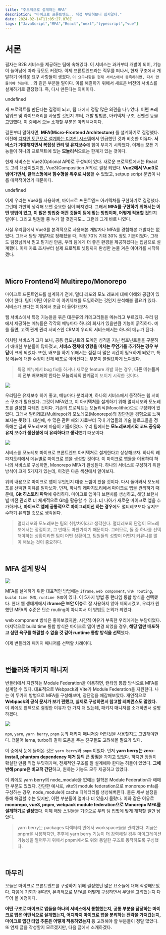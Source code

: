 ```yaml
---
title: "주도적으로 설계하는 MFA"
description: "마이크로 프론트엔드.. 직접 부딪혀보니 쉽지않다."
date: 2024-02-14T11:05:27.070Z
tags: ["JavaScript","MFA","React","next","typescript","vue"]
---
```

# 서론

필자는 B2B 서비스를 제공하는 팀에 속해있다. 이 서비스는 과거부터 개발이 되어, 기능이 늘어남에 따라 규모도 커졌다. 이제 프론트엔드라는 직무를 떠나서, 현재 구조에서 개발하기 어려운 요구 사항들이 생겼다. `이 요구사항을 현재 서비스에서 충족하려면, 다시 만들어야 하는데..` 와 같은 부분들 말이다. 이를 해결하기 위해서 새로운 버전의 서비스를 설계하기로 결정했다. 즉, 다시 만든다는 의미이다.

undefined

새 프로덕트를 만든다는 결정이 되고, 팀 내에서 정말 많은 의견을 나누었다. 어떤 프레임워크 및 라이브러리를 사용할 것인지 부터, 개발 방법론, 아키텍쳐 구조, 컨벤션 등을 고민했다. 이 중에서 오늘 소개할 부분은 아키텍쳐이다.

결론부터 말하자면, **MFA(Micro-Frontend Architecture)** 를 설계하기로 결정했다. 이전에 [디자인 토큰으로 설계하는 디자인 시스템](https://velog.io/@leehyunho2001/design-token)에서 언급했던 것과 비슷한 이유다. **서비스가 거대해지면서 복잡성 관리 및 유지보수**에 힘이 부치기 시작했다. 이제는 모든 기능들이 하나의 프로젝트에 있는 **모놀리식**으로는 한계가 있는 것이다.

현재 서비스는 Vue2(Optional API)로 구성되어 있다. 새로운 프로젝트에서는 React도 고려 대상이었지만, Vue3(Composition API)로 결정 되었다. **Vue2에서 Vue3로 넘어가면서, 클래스형에서 함수형을 위주로 사용**할 수 있었고, setpup script 문법이 나름 매력적이었기 때문이다.

undefined

이제 우리는 Vue3를 사용하며, 마이크로 프론트엔드 아키텍쳐를 구현하기로 결정했다. 그런데 가만히 생각해 보면 중요한 점이 빠져있다. 그래서 **MFA를 구현하기 위해서는 어떤 방법이 있고, 이 많은 방법중 어떤 것들이 팀에 맞는 방법이며, 어떻게 적용할 것**인지 말이다. 그리고 팀원들 중 누가 할 것인지도... 그런데 그게 바로 나였다.

사실 우리팀에서 Vue3를 본격적으로 사용해본 개발자나 MFA를 경험해본 개발자는 없었다. 그래서 담당 개발자로 정해졌을 때, 걱정 70% 기대 30% 정도 기분이었다. 그래도 팀장님께서 믿고 맡기신 만큼, 우리 팀에게 더 좋은 환경을 제공하겠다는 집념으로 설계했다. 이제 자료 조사부터 실제 프로젝트 셋팅까지 완성한 눈물 겨운 이야기를 시작하겠다.

<br>

## Micro Frontend와 Multirepo/Monorepo

마이크로 프론트엔드를 설계하기 전에, 멀티 레포와 모노 레포에 대해 이해와 공감이 있어야 한다. 팀이 어떤 이유로 이 아키텍쳐를 도입하려는 것인지 분석해볼 필요가 있다. 서비스가 크다는 이유에서 조금 더 들어가보자.

웹 서비스에서 특정 기능들을 묶은 대분류의 카테고리들을 메뉴라고 부르겠다. 우리 팀에서 제공하는 메뉴들은 각각의 메뉴마다 하나의 회사가 있을만큼 기능이 굵직하다. 예를 들면, 고객 관계 관리 서비스인 CRM이 우리의 서비스에서는 하나의 메뉴가 된다.

이처럼 서비스가 크다 보니, 공통 컴포넌트와 도메인 성격을 지닌 컴포넌트들을 구분하기 애매한 부분들이 많아졌고, **서비스 전체에 영향을 미치는 무언가를 추가하는 경우 부담**이 크게 되었다. 또한, 배포를 하기 위해서는 점점 더 많은 시간이 필요하게 되었고, 특정 메뉴에 대한 수정이 전체 배포로 이어진다는 부분이 불필요하게 느껴졌다.

> 특정 메뉴에서 bug fix를 하거나 새로운 feature 개발 하는 경우, **다른 메뉴들까지 전부 배포해야 한다는 모놀리식의 한계점**이 보이기 시작한 것이다.

![](/images/e4ebecf8-fa81-4b4b-a424-5f2fbf722530-image.png)


우리팀은 유지보수 하기 좋고, 메뉴마다 분리되며, 하나의 서비스에서 동작하는 웹 서비스 구조가 필요했다. 그것이 MFA였고, 이 아키텍쳐를 설계하기 위해 멀티레포와 모노레포를 결정할 차례인 것이다. 기존의 프로젝트는 모놀리식(Monolithic)으로 구성되어 있었다. 그래서 멀티레포(Multirepo)와 모노레포(Monorepo)의 장단점을 경험으로 느껴보지는 못했다. 대신에, 수 많은 관련 해외 자료부터 국내 기업들의 기술 블로그들을 정독해본 결과 모노레포에 마음이 기울어졌다. 우리 팀에서는 **모노레포에서의 코드 공유와 유지 보수가 생산성에 더 유리하다고 생각**했기 때문이다.

![](/images/a97113f3-699a-4558-9e3f-a2a64a1c288b-image.png)

서비스를 모노레포 마이크로 프론트엔드 아키텍쳐로 설계한다고 상상해보자. 하나의 레파지토리에서 메뉴별로 마이크로 앱을 생성할 것이다. 이 마이크로 앱들을 이용하여 하나의 서비스로 구성하면, Monorepo MFA가 완성된다. 하나의 서비스로 구성하기 위한 방식이 크게 5가지가 있는데, 이것은 다음 섹션에서 알아보자.

위의 내용으로 마이크로 앱이 무엇인지 대충 느낌이 왔을 것이다. 다시 돌아와서 모노레포를 선택한 이유를 알아보자. 먼저, 하나의 레파지토리에서 마이크로 앱을 관리하기 때문에, **Git 히스토리 파악**에 유리하다. 마이크로 앱마다 브랜치를 생성하고, 해당 브랜치별 버전 관리로 더 체계적으로 Git을 활용할 수 있다. 더 나아가 새로운 마이크로 앱을 추가하거나, **마이크로 앱에 공통적으로 마이그레이션 하는 경우**에도 멀티레포보다 유지보수하기 유리할 것으로 생각된다.

> 멀티레포와 모노레포는 팀의 취향차이라고 생각한다. 멀티레포의 단점이 모노레포에서는 장점이고, 그 반대도 마찬가지기 때문이다. 그러므로, 둘 중 하나를 선택해야하는 상황이라면 팀이 어떤 상황이고, 팀원들의 성향이 어떤지 커뮤니를 많이 해보는 것이 중요하다.

<br>

## MFA 설계 방식

![](/images/78197c5c-d7e3-4853-a36e-76d9a8523d2c-image.png)

MFA를 설계하기 위한 대표적인 방법에는 `iframe`, `web component`, `단순 routing`, `build time 통합`, `runtime 통합`이 있다. 이 5가지 방법 중 런타임 통합 방식을 선택했다. 현대 웹 생태계에서 **iframe은 보안 이슈**로 잘 사용하지 않아 제외시켰고, 우리가 원했던 MFA의 수준은 단순 routing이 아니여서 이 방법도 논외가 되었다.

web component 방식은 좋아보였지만, 시간적 여유가 부족한 우리에게는 부담이었다. 마지막으로 build time 통합 방식은 마이크로 앱이 변경 되었을 경우, **해당 앱만 배포하고 싶던 욕구를 해결할 수 없을 것 같아 runtime 통합 방식을 선택**했다. 

이제 번들러와 패키지 매니저를 선택할 차례이다.

<br>

## 번들러와 패키지 매니저

번들러에서 지원하는 Module Federation을 이용하면, 런타임 통합 방식으로 MFA를 설계할 수 있다. 대표적으로 Webpack과 Vite가 Module Federation을 지원한다. 나는 이 두가지 방법으로 MFA를 구성해보며, 장단점을 체감해보았다. 개인적으로 **Webpack의 공식 문서가 보기 편했고, 실제로 구성하면서 참고할 레퍼런스도 많았다.** 이 외에도 웹펙으로 결정한 이유가 한 가지 더 있는데, 패키지 매니저를 소개하면서 설명하겠다.

![](/images/56e0509f-eb32-4f9f-9fa9-7ca178e87bde-image.png)


`npm`, `yarn`, `yarn berry`, `pnpm` 등의 패키지 매니저중 어떤것을 사용할지도 고민해야한다. 더불어 lerna, turbo와 같이 도움을 주는 친구들도 고려해볼 필요가 있다.

이 중에서 눈에 들어온 것은 `yarn berry`와 `pnpm` 이었다. 먼저 **yarn berry는 zero-install, phantom dependency 제거 등의 큰 장점**을 가지고 있었다. 하지만 장점이 확실한 만큼 직접 부딪혀가며, 전체적인 구조를 잘 설계해야 한다는 허들이 있었다. **그에 반해 pnpm은 비교적 간단**하고, 원하는 기능도 모두 제공하고 있었다.

이 외에도 yarn berry의 node_module을 없애는 철학은 Module Federation과 애매한 부분도 있었다. 간단한 예시로, vite의 module federation으로 monorepo mfa를 구성하는 경우, node_module에 cache 디렉터리를 생성해버린다. 물론 세부 설정을 통해 해결할 수는 있지만, 이런 부분들이 얼마나 더 있을지 몰랐다. 이와 같은 이유로 **monorepo, vue3, pnpm, webpack module federation으로 Monorepo MFA를 설계하기로 결정**했다. 이제 해당 스킬들을 기준으로 우리 팀 입맛에 맞게 개척할 일만 남았다.

> yarn berry는 packages 디렉터리 안에서 workspace들을 관리한다. 지금은 pnpm을 사용하지만, 추후에 yarn berry 기능이 더 강력해질 경우 마이그레이션 가능성을 열어두기 위해서 pnpm에서도 위와 동일한 구조로 동작하도록 구성했다.

<br>

## 마무리

오늘은 마이크로 프론트엔드를 구성하기 위해 결정했던 많은 요소들에 대해 작성해보았다. 다음에 기회가 된다면, 본격적으로 MFA를 어떻게 구성하면서 무엇을 고려했는지 다루어 볼 예정이다.

**어떤 구조로 마이크로 앱들을 하나의 서비스에서 통합했는지, 공통 부분을 담당하는 마이크로 앱은 어떤식으로 설계했는지, 어디까지 마이크로 앱을 분리하는 전략을 가져갔는지, 마이크로 앱간 타입 추론은 어떻게 적용하였는지** 등 고려해야 할 부분들이 정말 많았다. 또 언제 글을 작성할지 모르겠지만, 다음 글에서 소개하겠다.